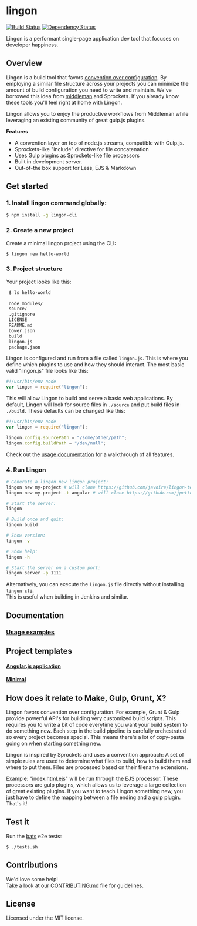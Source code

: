 # lingon

[![Build Status](https://travis-ci.org/jpettersson/lingon.png?branch=master)](https://travis-ci.org/jpettersson/lingon)
[![Dependency Status](https://david-dm.org/jpettersson/lingon.png)](https://david-dm.org/jpettersson/lingon)

Lingon is a performant single-page application dev tool that focuses on developer happiness.

## Overview

Lingon is a build tool that favors [convention over configuration](http://en.wikipedia.org/wiki/Convention_over_configuration). By employing a similar file structure across your projects you can minimize the amount of build configuration you need to write and maintain. We've borrowed this idea from [middleman](http://middlemanapp.com) and Sprockets. If you already know these tools you'll feel right at home with Lingon.

Lingon allows you to enjoy the productive workflows from Middleman while leveraging an existing community of great
gulp.js plugins.

**Features**

* A convention layer on top of node.js streams, compatible with Gulp.js.
* Sprockets-like "include" directive for file concatenation
* Uses Gulp plugins as Sprockets-like file processors
* Built in development server.
* Out-of-the box support for Less, EJS & Markdown

## Get started

### 1. Install lingon command globally:
```bash
$ npm install -g lingon-cli
```

### 2. Create a new project

Create a minimal lingon project using the CLI:

```bash
$ lingon new hello-world
```

### 3. Project structure

Your project looks like this:

```bash
 $ ls hello-world
 
 node_modules/
 source/
 .gitignore
 LICENSE
 README.md
 bower.json
 build
 lingon.js
 package.json
```

Lingon is configured and run from a file called `lingon.js`. This is where you define which plugins to use and how they should interact. The most basic valid "lingon.js" file looks like this:

```JavaScript
#!/usr/bin/env node
var lingon = require("lingon");
```

This will allow Lingon to build and serve a basic web applications. By default, Lingon will look for source files in `./source` and put build files in `./build`. These defaults can be changed like this:

```JavaScript
#!/usr/bin/env node
var lingon = require("lingon");

lingon.config.sourcePath = "/some/other/path";
lingon.config.buildPath = "/dev/null";
```

Check out the [usage documentation](docs/USAGE.md) for a walkthrough of all features.

### 4. Run Lingon

```bash
# Generate a lingon new lingon project:
lingon new my-project # will clone https://github.com/javoire/lingon-template-minimal
lingon new my-project -t angular # will clone https://github.com/jpettersson/lingon-ng-template

# Start the server: 
lingon

# Build once and quit:
lingon build

# Show version: 
lingon -v

# Show help: 
lingon -h

# Start the server on a custom port:
lingon server -p 1111
```

Alternatively, you can execute the `lingon.js` file directly without installing `lingon-cli`.<br>This is useful when building in Jenkins and similar.

## Documentation

### [Usage examples](docs/USAGE.md)

## Project templates

#### [Angular.js application](https://github.com/jpettersson/lingon-ng-template)

#### [Minimal](https://github.com/javoire/lingon-template-minimal)

## How does it relate to Make, Gulp, Grunt, X?

Lingon favors convention over configuration. For example, Grunt & Gulp provide powerful API's for building very customized build scripts. This requires you to write a bit of code everytime you want your build system to do something new. Each step in the build pipeline is carefully orchestrated so every project becomes special. This means there's a lot of copy-pasta going on when starting something new.

Lingon is inspired by Sprockets and uses a convention approach: A set of simple rules are used to determine what files to build, how to build them and where to put them. Files are processed based on their filename extensions.

Example: "index.html.ejs" will be run through the EJS processor. These processors are gulp plugins, which allows us to leverage a large collection of great existing plugins. If you want to teach Lingon something new, you just have to define the mapping between a file ending and a gulp plugin. That's it!


## Test it

Run the [bats](https://github.com/sstephenson/bats) e2e tests:
```
$ ./tests.sh
```

## Contributions

We'd love some help!<br />
Take a look at our [CONTRIBUTING.md](CONTRIBUTING.md) file for guidelines.

## License
Licensed under the MIT license.
